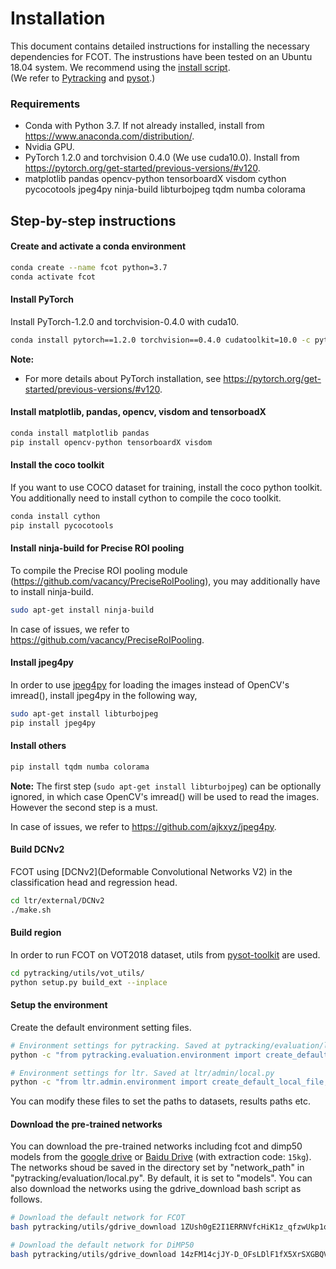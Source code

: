 # Installation

This document contains detailed instructions for installing the necessary dependencies for FCOT. The instrustions have been tested on an Ubuntu 18.04 system. We recommend using the [install script](install.sh).  
(We refer to [Pytracking](https://github.com/visionml/pytracking/blob/master/INSTALL.md) and 
[pysot](https://github.com/STVIR/pysot/blob/master/INSTALL.md).)

### Requirements  
* Conda with Python 3.7. If not already installed, install from https://www.anaconda.com/distribution/.
* Nvidia GPU.
* PyTorch 1.2.0 and torchvision 0.4.0 (We use cuda10.0). Install from https://pytorch.org/get-started/previous-versions/#v120.
* matplotlib pandas opencv-python tensorboardX visdom cython pycocotools jpeg4py ninja-build libturbojpeg tqdm numba colorama

## Step-by-step instructions  
#### Create and activate a conda environment
```bash
conda create --name fcot python=3.7
conda activate fcot
```

#### Install PyTorch  
Install PyTorch-1.2.0 and torchvision-0.4.0 with cuda10.  
```bash
conda install pytorch==1.2.0 torchvision==0.4.0 cudatoolkit=10.0 -c pytorch
```

**Note:**    
- For more details about PyTorch installation, see https://pytorch.org/get-started/previous-versions/#v120.  

#### Install matplotlib, pandas, opencv, visdom and tensorboadX  
```bash
conda install matplotlib pandas
pip install opencv-python tensorboardX visdom
```


#### Install the coco toolkit  
If you want to use COCO dataset for training, install the coco python toolkit. You additionally need to install cython to compile the coco toolkit.
```bash
conda install cython
pip install pycocotools
```


#### Install ninja-build for Precise ROI pooling  
To compile the Precise ROI pooling module (https://github.com/vacancy/PreciseRoIPooling), you may additionally have to install ninja-build.
```bash
sudo apt-get install ninja-build
```
In case of issues, we refer to https://github.com/vacancy/PreciseRoIPooling.  


#### Install jpeg4py  
In order to use [jpeg4py](https://github.com/ajkxyz/jpeg4py) for loading the images instead of OpenCV's imread(), install jpeg4py in the following way,  
```bash
sudo apt-get install libturbojpeg
pip install jpeg4py 
```

#### Install others
```bash
pip install tqdm numba colorama
```

**Note:** The first step (```sudo apt-get install libturbojpeg```) can be optionally ignored, in which case OpenCV's imread() will be used to read the images. However the second step is a must.  

In case of issues, we refer to https://github.com/ajkxyz/jpeg4py. 

#### Build DCNv2
FCOT using [DCNv2](Deformable Convolutional Networks V2) in the classification head and regression head.
```bash
cd ltr/external/DCNv2
./make.sh
```

#### Build region
In order to run FCOT on VOT2018 dataset, utils from [pysot-toolkit](https://github.com/StrangerZhang/pysot-toolkit/tree/master/pysot/utils) are used.
```bash
cd pytracking/utils/vot_utils/
python setup.py build_ext --inplace
```

#### Setup the environment  
Create the default environment setting files. 
```bash
# Environment settings for pytracking. Saved at pytracking/evaluation/local.py
python -c "from pytracking.evaluation.environment import create_default_local_file; create_default_local_file()"

# Environment settings for ltr. Saved at ltr/admin/local.py
python -c "from ltr.admin.environment import create_default_local_file; create_default_local_file()"
```

You can modify these files to set the paths to datasets, results paths etc.  


#### Download the pre-trained networks  
You can download the pre-trained networks including fcot and dimp50 models from the [google drive](https://drive.google.com/drive/folders/1-TKOF4sKzUUb6C6XfM-rDjrBoEFhovEf?usp=sharing)
or [Baidu Drive](https://pan.baidu.com/s/1jABLxW2RaNr_p-tnT-aHuA) (with extraction code: `15kg`). The networks shoud be saved in the directory set by "network_path" in "pytracking/evaluation/local.py". By default, it is set to 
"models".
You can also download the networks using the gdrive_download bash script as follows.

```bash
# Download the default network for FCOT
bash pytracking/utils/gdrive_download 1ZUsh0gE2I1ERRNVfcHiK1z_qfzwUkp1o models/fcot.pth

# Download the default network for DiMP50
bash pytracking/utils/gdrive_download 14zFM14cjJY-D_OFsLDlF1fX5XrSXGBQV models/dimp50.pth
```
